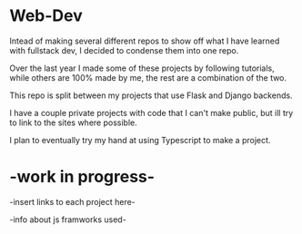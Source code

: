 # Web-Dev
Intead of making several different repos to show off what I have learned with fullstack dev, I decided to condense them into one repo.

Over the last year I made some of these projects by following tutorials, while others are 100% made by me, the rest are a combination of the two.

This repo is split between my projects that use Flask and Django backends. 


I have a couple private projects with code that I can't make public, but ill try to link to the sites where possible.


I plan to eventually try my hand at using Typescript to make a project.


# -work in progress- 
-insert links to each project here-



-info about js framworks used-
